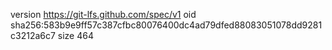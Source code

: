 version https://git-lfs.github.com/spec/v1
oid sha256:583b9e9ff57c387cfbc80076400dc4ad79dfed88083051078dd9281c3212a6c7
size 464
